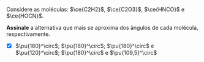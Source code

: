 Considere as moléculas: $\ce{C2H2}$, $\ce{C2O3}$, $\ce{HNCO}$ e $\ce{HOCN}$.

**Assinale** a alternativa que mais se aproxima dos ângulos de cada molécula, respectivamente.

- [x] $\pu{180}^\circ$; $\pu{180}^\circ$; $\pu{180}^\circ$ e $\pu{120}^\circ$; $\pu{180}^\circ$ e $\pu{109,5}^\circ$
